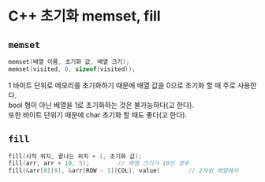 # C++ 초기화 memset, fill
## `memset`
```cpp
memset(배열 이름, 초기화 값, 배열 크기);
memset(visited, 0, sizeof(visited));
```
1 바이트 단위로 메모리를 초기화하기 때문에 배열 값을 0으로 초기화 할 때 주로 사용한다.  
bool 형이 아닌 배열을 1로 초기화하는 것은 불가능하다(고 한다).  
또한 바이트 단위기 때문에 char 초기화 할 때도 좋다(고 한다).

## `fill`
```cpp
fill(시작 위치, 끝나는 위치 + 1, 초기화 값);
fill(arr, arr + 10, 5);        // 배열 크기가 10인 경우
fill(&arr[0][0], &arr[ROW - 1][COL], value)        // 2차원 배열에서
```
